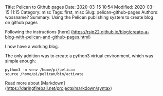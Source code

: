 Title: Pelican to Github pages
Date: 2020-03-15 10:54
Modified: 2020-03-15 11:15
Category: misc
Tags: first, misc
Slug: pelican-github-pages
Authors: wossname?
Summary: Using the Pelican publishing system to create blog on github pages

Following the instructions [here] (https://rsip22.github.io/blog/create-a-blog-with-pelican-and-github-pages.html)

I now have a working blog.


The only addition was to create a python3 virtual environment, which was simple enough:

	python3 -m venv /home/pi/pelican
	source /home/pi/pelican/bin/activate


Read more about [Markdown] (https://daringfireball.net/projects/markdown/syntax)


